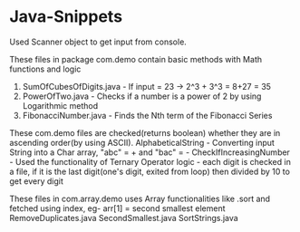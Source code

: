 # Java-Snippets

Used Scanner object to get input from console.

These files in package com.demo contain basic methods with Math functions and logic 
1) SumOfCubesOfDigits.java - If input = 23 -> 2^3 + 3^3 = 8+27 = 35
2) PowerOfTwo.java - Checks if a number is a power of 2 by using Logarithmic method
3) FibonacciNumber.java - Finds the Nth term of the Fibonacci Series


These com.demo files are checked(returns boolean) whether they are in ascending order(by using ASCII).
AlphabeticalString - Converting input String into a Char array, "abc" = + and "bac" = -
CheckIfIncreasingNumber - Used the functionality of Ternary Operator
logic - each digit is checked in a file, if it is the last digit(one's digit, exited from loop) then divided by 10 to get every digit


These files in com.array.demo uses Array functionalities like .sort and fetched using index, eg- arr[1] = second smallest element
RemoveDuplicates.java 
SecondSmallest.java 
SortStrings.java 
